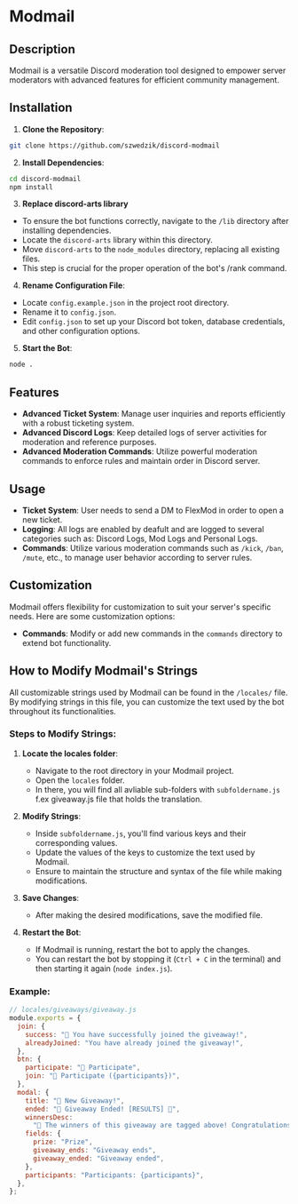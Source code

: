 # Modmail

## Description

Modmail is a versatile Discord moderation tool designed to empower server moderators with advanced features for efficient community management.

## Installation

1. **Clone the Repository**:

```bash
git clone https://github.com/szwedzik/discord-modmail
```

2. **Install Dependencies**:

```bash
cd discord-modmail
npm install
```

3. **Replace discord-arts library**

- To ensure the bot functions correctly, navigate to the `/lib` directory after installing dependencies.
- Locate the `discord-arts` library within this directory.
- Move `discord-arts` to the `node_modules` directory, replacing all existing files.
- This step is crucial for the proper operation of the bot's /rank command.

4. **Rename Configuration File**:

- Locate `config.example.json` in the project root directory.
- Rename it to `config.json`.
- Edit `config.json` to set up your Discord bot token, database credentials, and other configuration options.

5. **Start the Bot**:

```bash
node .
```

## Features

- **Advanced Ticket System**: Manage user inquiries and reports efficiently with a robust ticketing system.
- **Advanced Discord Logs**: Keep detailed logs of server activities for moderation and reference purposes.
- **Advanced Moderation Commands**: Utilize powerful moderation commands to enforce rules and maintain order in Discord server.

## Usage

- **Ticket System**: User needs to send a DM to FlexMod in order to open a new ticket.
- **Logging**: All logs are enabled by deafult and are logged to several categories such as: Discord Logs, Mod Logs and Personal Logs.
- **Commands**: Utilize various moderation commands such as `/kick`, `/ban`, `/mute`, etc., to manage user behavior according to server rules.

## Customization

Modmail offers flexibility for customization to suit your server's specific needs. Here are some customization options:

- **Commands**: Modify or add new commands in the `commands` directory to extend bot functionality.

## How to Modify Modmail's Strings

All customizable strings used by Modmail can be found in the `/locales/` file. By modifying strings in this file, you can customize the text used by the bot throughout its functionalities.

### Steps to Modify Strings:

1. **Locate the locales folder**:

   - Navigate to the root directory in your Modmail project.
   - Open the `locales` folder.
   - In there, you will find all avliable sub-folders with `subfoldername.js` f.ex giveaway.js file that holds the translation.

2. **Modify Strings**:

   - Inside `subfoldername.js`, you'll find various keys and their corresponding values.
   - Update the values of the keys to customize the text used by Modmail.
   - Ensure to maintain the structure and syntax of the file while making modifications.

3. **Save Changes**:

   - After making the desired modifications, save the modified file.

4. **Restart the Bot**:
   - If Modmail is running, restart the bot to apply the changes.
   - You can restart the bot by stopping it (`Ctrl + C` in the terminal) and then starting it again (`node index.js`).

### Example:

```javascript
// locales/giveaways/giveaway.js
module.exports = {
  join: {
    success: "🎉 You have successfully joined the giveaway!",
    alreadyJoined: "You have already joined the giveaway!",
  },
  btn: {
    participate: "🎉 Participate",
    join: "🎉 Participate ({participants})",
  },
  modal: {
    title: "🎉 New Giveaway!",
    ended: "🎉 Giveaway Ended! [RESULTS] 🎉",
    winnersDesc:
      "🎉 The winners of this giveaway are tagged above! Congratulations! 🎉",
    fields: {
      prize: "Prize",
      giveaway_ends: "Giveaway ends",
      giveaway_ended: "Giveaway ended",
    },
    participants: "Participants: {participants}",
  },
};

```

